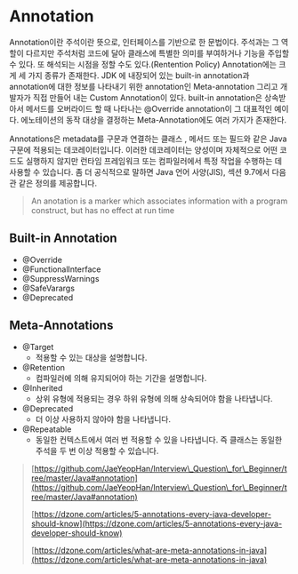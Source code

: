 # Annotation

Annotation이란 주석이란 뜻으로, 인터페이스를 기반으로 한 문법이다. 주석과는 그 역할이 다르지만 주석처럼 코드에 달아 클래스에 특별한 의미를 부여하거나 기능을 주입할 수 있다. 또 해석되는 시점을 정할 수도 있다.(Rentention Policy) Annotation에는 크게 세 가지 종류가 존재한다. JDK 에 내장되어 있는 built-in annotation과 annotation에 대한 정보를 나타내기 위한 annotation인 Meta-annotation 그리고 개발자가 직접 만들어 내는 Custom Annotation이 있다. built-in annotation은 상속받아서 메서드를 오버라이드 할 때 나타나는 @Override annotation이 그 대표적인 예이다. 에노테이션의 동작 대상을 결정하는 Meta-Annotation에도 여러 가지가 존재한다.



Annotations은 metadata를 구문과 연결하는 클래스 , 메서드 또는 필드와 같은 Java 구문에 적용되는 데코레이터입니다. 이러한 데코레이터는 양성이며 자체적으로 어떤 코드도 실행하지 않지만 런타임 프레임워크 또는 컴파일러에서 특정 작업을 수행하는 데 사용할 수 있습니다. 좀 더 공식적으로 말하면 Java 언어 사양(JlS), 섹션 9.7에서 다음관 같은 정의를 제공합니다.

> An anotation is a marker which associates information with a program construct, but has no effect at run time



## Built-in Annotation

* @Override
* @FunctionalInterface
* @SuppressWarnings
* @SafeVarargs
* @Deprecated&#x20;



## Meta-Annotations

* @Target&#x20;
  * 적용할 수 있는 대상을 설명합니다.
* @Retention&#x20;
  * 컴파일러에 의해 유지되어야 하는 기간을 설명합니다.
* @Inherited&#x20;
  * 상위 유형에 적용되는 경우 하위 유형에 의해 상속되어야 함을 나타냅니다.
* @Deprecated&#x20;
  * 더 이상 사용하지 않아야 함을 나타냅니다.
* @Repeatable&#x20;
  * 동일한 컨텍스트에서 여러 번 적용할 수 있을 나타냅니다. 즉 클래스는 동일한 주석을 두 번 이상 적용할 수 있습니다.



> [https://github.com/JaeYeopHan/Interview\_Question\_for\_Beginner/tree/master/Java#annotation](https://github.com/JaeYeopHan/Interview\_Question\_for\_Beginner/tree/master/Java#annotation)
>
> [https://dzone.com/articles/5-annotations-every-java-developer-should-know](https://dzone.com/articles/5-annotations-every-java-developer-should-know)
>
> [https://dzone.com/articles/what-are-meta-annotations-in-java](https://dzone.com/articles/what-are-meta-annotations-in-java)
